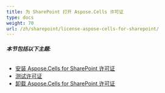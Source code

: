 ```yaml
---
title: 为 SharePoint 打开 Aspose.Cells 许可证
type: docs
weight: 70
url: /zh/sharepoint/license-aspose-cells-for-sharepoint/
---
```


###### **本节包括以下主题:** 
- [安装 Aspose.Cells for SharePoint 许可证](/cells/zh/sharepoint/installing-aspose-cells-for-sharepoint-license/)
- [测试许可证](/cells/zh/sharepoint/testing-a-license/)
- [卸载 Aspose.Cells for SharePoint 许可证](/cells/zh/sharepoint/uninstalling-aspose-cells-for-sharepoint-license/)
